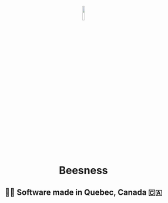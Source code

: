 <p align="center"><a href="TODO" target="_blank"><img itemprop="image" src="https://avatars.githubusercontent.com/u/131091132?s=200&v=4" width="10%"></a></p>
<h1 align="center">Beesness</h1>
<h2 align="center">🧑‍💻 Software made in Quebec, Canada 🇨🇦</h2>
